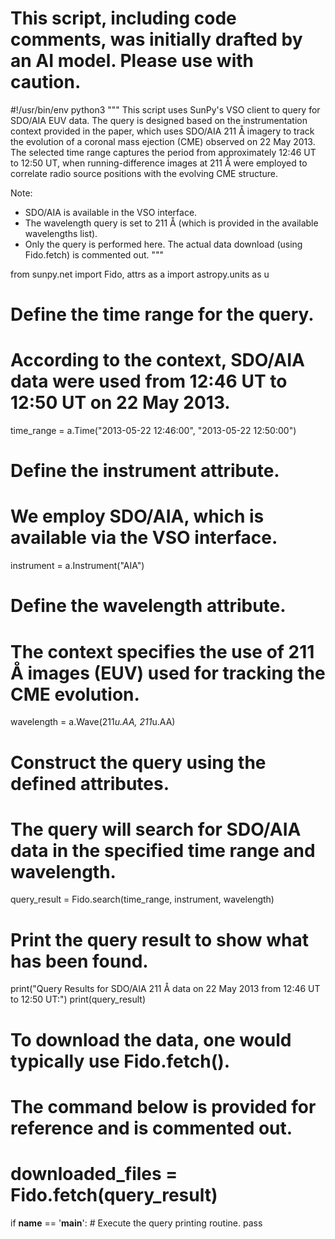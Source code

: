 # This script, including code comments, was initially drafted by an AI model. Please use with caution.

#!/usr/bin/env python3
"""
This script uses SunPy's VSO client to query for SDO/AIA EUV data.
The query is designed based on the instrumentation context provided in the paper,
which uses SDO/AIA 211 Å imagery to track the evolution of a coronal mass ejection (CME)
observed on 22 May 2013. The selected time range captures the period from approximately 12:46 UT to 12:50 UT,
when running-difference images at 211 Å were employed to correlate radio source positions with the evolving CME structure.

Note:
- SDO/AIA is available in the VSO interface.
- The wavelength query is set to 211 Å (which is provided in the available wavelengths list).
- Only the query is performed here. The actual data download (using Fido.fetch) is commented out.
"""

from sunpy.net import Fido, attrs as a
import astropy.units as u

# Define the time range for the query.
# According to the context, SDO/AIA data were used from 12:46 UT to 12:50 UT on 22 May 2013.
time_range = a.Time("2013-05-22 12:46:00", "2013-05-22 12:50:00")

# Define the instrument attribute.
# We employ SDO/AIA, which is available via the VSO interface.
instrument = a.Instrument("AIA")

# Define the wavelength attribute.
# The context specifies the use of 211 Å images (EUV) used for tracking the CME evolution.
wavelength = a.Wave(211*u.AA, 211*u.AA)

# Construct the query using the defined attributes.
# The query will search for SDO/AIA data in the specified time range and wavelength.
query_result = Fido.search(time_range, instrument, wavelength)

# Print the query result to show what has been found.
print("Query Results for SDO/AIA 211 Å data on 22 May 2013 from 12:46 UT to 12:50 UT:")
print(query_result)

# To download the data, one would typically use Fido.fetch().
# The command below is provided for reference and is commented out.
# downloaded_files = Fido.fetch(query_result)
  
if __name__ == '__main__':
    # Execute the query printing routine.
    pass
